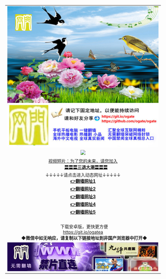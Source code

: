 <table>
  <tr>
    <td align=center><img src="https://github.com/gyhhx/image/blob/master/gy1.jpg" /></td>
  </tr>
    <tr>
  <td align=center><img src="https://github.com/gyhhx/image-upload/blob/master/%E5%BE%AE%E4%BF%A1%E8%AF%B4%E6%98%8E4.jpg" /></td>  
  </tr>
   <tr>
  <td align=center>
  <a href="https://s3.ap-northeast-2.amazonaws.com/ogates/oGate.htm?c816846_2_1&from=gy">视频短片：为了您的未来，请您加入</a><br/>
      <a href="https://s3.ap-northeast-2.amazonaws.com/ogates/oGate.htm?ogST.aspx?from=gy"><b>〓〓〓三退大潮〓〓〓<br/></a>
      </td>
  </tr>
    <tr>
    <td align=center>↓↓↓↓↓请点击进入动态网址↓↓↓↓↓<br/>
      <b><a href="https://s3.eu-west-2.amazonaws.com/ogatel/oGate.htm?from=gy">👉翻墙网址1</a><br/>
      <b><a href="https://s3.eu-central-1.amazonaws.com/ogatef/oGate.htm?from=gy">👉翻墙网址2</a><br/>
      <b><a href="https://s3-ap-southeast-2.amazonaws.com/ogatey/oGate.htm?from=gy">👉翻墙网址3</a><br/>
     <b> <a href="https://s3.ap-northeast-2.amazonaws.com/ogates/oGate.htm?from=gy">👉翻墙网址4</a><br/>
     <b> <a href="https://s3.ap-south-1.amazonaws.com/ogatem/oGate.htm?from=gy">👉翻墙网址5</a><br/><br/>
    </td>
  </tr>
  <tr>
    <td align=center>
      下载安卓版，更快更方便  <br/> 
      <a href="https://raw.githubusercontent.com/ogate/up/master/ogate.apk">https://git.io/ogatea</a><br/>
    <b/>◆微信中如无响应，请复制以下链接地址到非国产浏览器中打开◆<br/>
    </td>
  </tr>
  <tr>
    <td align=center><img src="https://github.com/gyhhx/image/blob/master/ogate-c.JPG" /></td>
  </tr>
</table>    
